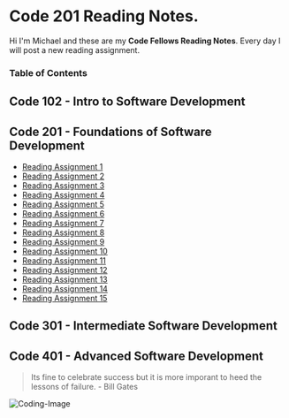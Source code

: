 # Code 201 Reading Notes.

Hi I'm Michael and these are my **Code Fellows Reading Notes**. Every day I will post a new reading assignment.

### Table of Contents

## Code 102 - Intro to Software Development

## Code 201 - Foundations of Software Development

- [Reading Assignment 1](201-class-01.md)
- [Reading Assignment 2](201-class-02.md)
- [Reading Assignment 3](201-class-03.md)
- [Reading Assignment 4](201-class-04.md)
- [Reading Assignment 5](201-class-05.md)
- [Reading Assignment 6](201-class-06.md)
- [Reading Assignment 7](201-class-07.md)
- [Reading Assignment 8](201-class-08.md)
- [Reading Assignment 9](201-class-09.md)
- [Reading Assignment 10](201-class-10.md)
- [Reading Assignment 11](201-class-11.md)
- [Reading Assignment 12](201-class-12.md)
- [Reading Assignment 13](201-class-13.md)
- [Reading Assignment 14](201-class-14.md)
- [Reading Assignment 15](201-class-15.md)

## Code 301 - Intermediate Software Development

## Code 401 - Advanced Software Development

>Its fine to celebrate success but it is more imporant to heed the lessons of failure. - Bill Gates

![Coding-Image](https://images.pexels.com/photos/1089440/pexels-photo-1089440.jpeg?auto=compress&cs=tinysrgb&dpr=2&h=650&w=940)

